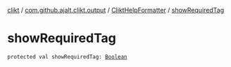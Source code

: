 [clikt](../../index.md) / [com.github.ajalt.clikt.output](../index.md) / [CliktHelpFormatter](index.md) / [showRequiredTag](./show-required-tag.md)

# showRequiredTag

`protected val showRequiredTag: `[`Boolean`](https://kotlinlang.org/api/latest/jvm/stdlib/kotlin/-boolean/index.html)